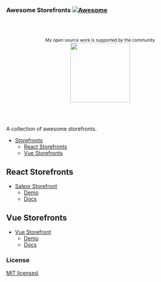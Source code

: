 ### **Awesome Storefronts** [![Awesome](https://cdn.rawgit.com/sindresorhus/awesome/d7305f38d29fed78fa85652e3a63e154dd8e8829/media/badge.svg)](https://github.com/sindresorhus/awesome)

<div align="center">
	<br>
	<br>
	<p>
		<sup>My open source work is supported by the community</sup>
		<br>
		<a href="https://www.patreon.com/bePatron?u=19481893">
			<img src="https://c5.patreon.com/external/logo/become_a_patron_button@2x.png" width="160">
		</a>
	</p>
	<br>
	<br>
</div>

A collection of awesome storefronts.

- [Storefronts](#storefronts)
  - [React Storefronts](#react-storefronts)
  - [Vue Storefronts](#vue-storefronts)


## React Storefronts

- [Saleor Storefront](https://getsaleor.com)
    - [Demo](http://pwa.getsaleor.com)
    - [Docs](https://docs.getsaleor.com/en/latest/)
 

## Vue Storefronts

- [Vue Storefront](https://www.vuestorefront.io/)
    - [Demo](https://demo.vuestorefront.io/)
    - [Docs](https://docs.vuestorefront.io/guide/)


### License

[MIT licensed](./LICENSE).